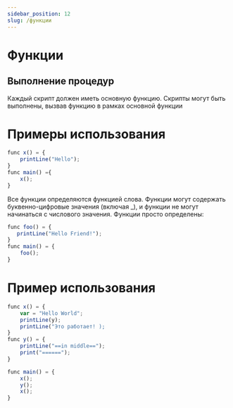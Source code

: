 ```yaml
---
sidebar_position: 12
slug: /функции
---
```


# Функции

## Выполнение процедур
Каждый скрипт должен иметь основную функцию. Скрипты могут быть выполнены, вызвав функцию в рамках основной функции

# Примеры использования

```jsx
func x() = { 
    printLine("Hello"); 
}
func main() ={
    x();
}
```

Все функции определяются функцией слова. Функции могут содержать буквенно-цифровые значения (включая _), и функции не могут начинаться с числового значения. Функции просто определены:

```jsx
func foo() = {
   printLine("Hello Friend!");
}
func main() = {
    foo();
}
```

# Пример использования

```jsx
func x() = {
    var = "Hello World";
    printLine(y);
    printLine("Это работает! );
}
func y() = {
    printLine("==in middle==");
    print("======");
}

func main() = {
    x();
    y();
    x();
}
```
